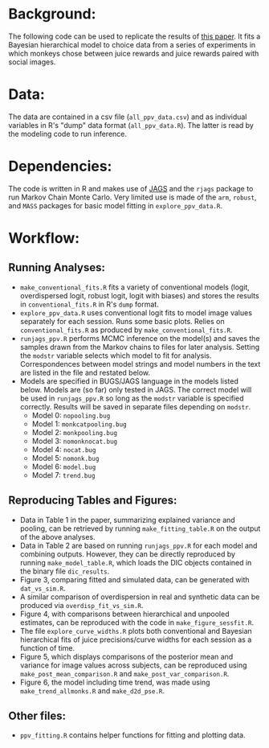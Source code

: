 # Background:
The following code can be used to replicate the results of [this paper](http://journal.frontiersin.org/Journal/10.3389/fnins.2013.00165/abstract). It fits a Bayesian hierarchical model to choice data from a series of experiments in which monkeys chose between juice rewards and juice rewards paired with social images.

# Data:
The data are contained in a csv file (`all_ppv_data.csv`) and as individual variables in R's "dump" data format (`all_ppv_data.R`). The latter is read by the modeling code to run inference.

# Dependencies:
The code is written in R and makes use of [JAGS](http://mcmc-jags.sourceforge.net) and the `rjags` package to run Markov Chain Monte Carlo. Very limited use is made of the `arm`, `robust`, and `MASS` packages for basic model fitting in `explore_ppv_data.R`.

# Workflow:
## Running Analyses:
* `make_conventional_fits.R` fits a variety of conventional models (logit, overdispersed logit, robust logit, logit with biases) and stores the results in `conventional_fits.R` in R's `dump` format.
* `explore_ppv_data.R` uses conventional logit fits to model image values separately for each session. Runs some basic plots. Relies on `conventional_fits.R` as produced by `make_conventional_fits.R`. 
* `runjags_ppv.R` performs MCMC inference on the model(s) and saves the samples drawn from the Markov chains to files for later analysis. Setting the `modstr` variable selects which model to fit for analysis. Correspondences between model strings and model numbers in the text are listed in the file and restated below. 
* Models are specified in BUGS/JAGS language in the models listed below. Models are (so far) only tested in JAGS. The correct model will be used in `runjags_ppv.R` so long as the `modstr` variable is specified correctly. Results will be saved in separate files depending on `modstr`. 
    - Model 0: `nopooling.bug`
    - Model 1: `monkcatpooling.bug`
    - Model 2: `monkpooling.bug`
    - Model 3: `nomonknocat.bug`
    - Model 4: `nocat.bug`
    - Model 5: `nomonk.bug`
    - Model 6: `model.bug`
    - Model 7: `trend.bug`

## Reproducing Tables and Figures:
* Data in Table 1 in the paper, summarizing explained variance and pooling, can be retrieved by running `make_fitting_table.R` on the output of the above analyses.
* Data in Table 2 are based on running `runjags_ppv.R` for each model and combining outputs. However, they can be directly reproduced by running `make_model_table.R`, which loads the DIC objects contained in the binary file `dic_results`.
* Figure 3, comparing fitted and simulated data, can be generated with `dat_vs_sim.R`.
* A similar comparison of overdispersion in real and synthetic data can be produced via `overdisp_fit_vs_sim.R`.
* Figure 4, with comparisons between hierarchical and unpooled estimates, can be reproduced with the code in `make_figure_sessfit.R`.
* The file `explore_curve_widths.R` plots both conventional and Bayesian hierarchical fits of juice precisions/curve widths for each session as a function of time.
* Figure 5, which displays comparisons of the posterior mean and variance for image values across subjects, can be reproduced using `make_post_mean_comparison.R` and `make_post_var_comparison.R`.
* Figure 6, the model including time trend, was made using `make_trend_allmonks.R` and `make_d2d_pse.R`.

## Other files:
* `ppv_fitting.R` contains helper functions for fitting and plotting data. 
 
